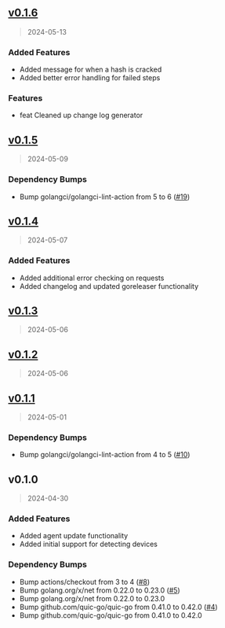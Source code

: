 
<a name="v0.1.6"></a>
## [v0.1.6](https://github.com/unclesp1d3r/CipherSwarmAgent/compare/v0.1.5...v0.1.6)

> 2024-05-13

### Added Features

* Added message for when a hash is cracked
* Added better error handling for failed steps

### Features

* feat Cleaned up change log generator


<a name="v0.1.5"></a>
## [v0.1.5](https://github.com/unclesp1d3r/CipherSwarmAgent/compare/v0.1.4...v0.1.5)

> 2024-05-09

### Dependency Bumps

* Bump golangci/golangci-lint-action from 5 to 6 ([#19](https://github.com/unclesp1d3r/CipherSwarmAgent/issues/19))


<a name="v0.1.4"></a>
## [v0.1.4](https://github.com/unclesp1d3r/CipherSwarmAgent/compare/v0.1.3...v0.1.4)

> 2024-05-07

### Added Features

* Added additional error checking on requests
* Added changelog and updated goreleaser functionality


<a name="v0.1.3"></a>
## [v0.1.3](https://github.com/unclesp1d3r/CipherSwarmAgent/compare/v0.1.2...v0.1.3)

> 2024-05-06


<a name="v0.1.2"></a>
## [v0.1.2](https://github.com/unclesp1d3r/CipherSwarmAgent/compare/v0.1.1...v0.1.2)

> 2024-05-06


<a name="v0.1.1"></a>
## [v0.1.1](https://github.com/unclesp1d3r/CipherSwarmAgent/compare/v0.1.0...v0.1.1)

> 2024-05-01

### Dependency Bumps

* Bump golangci/golangci-lint-action from 4 to 5 ([#10](https://github.com/unclesp1d3r/CipherSwarmAgent/issues/10))


<a name="v0.1.0"></a>
## v0.1.0

> 2024-04-30

### Added Features

* Added agent update functionality
* Added initial support for detecting devices

### Dependency Bumps

* Bump actions/checkout from 3 to 4 ([#8](https://github.com/unclesp1d3r/CipherSwarmAgent/issues/8))
* Bump golang.org/x/net from 0.22.0 to 0.23.0 ([#5](https://github.com/unclesp1d3r/CipherSwarmAgent/issues/5))
* Bump golang.org/x/net from 0.22.0 to 0.23.0
* Bump github.com/quic-go/quic-go from 0.41.0 to 0.42.0 ([#4](https://github.com/unclesp1d3r/CipherSwarmAgent/issues/4))
* Bump github.com/quic-go/quic-go from 0.41.0 to 0.42.0

